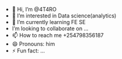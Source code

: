 - 👋 Hi, I’m @4T4RO
- 👀 I’m interested in Data science(analytics)
- 🌱 I’m currently learning FE SE
-  I’m looking to collaborate on ...
- 📫 How to reach me +254798356187
- 😄 Pronouns: him
- ⚡ Fun fact: ...

<!---
4T4RO/4T4RO is a ✨ special ✨ repository because its `README.md` (this file) appears on your GitHub profile.
You can click the Preview link to take a look at your changes.
--->
